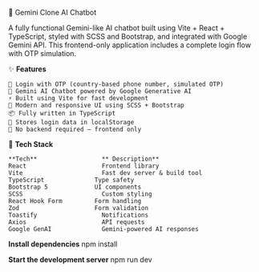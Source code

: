 🌟 Gemini Clone AI Chatbot

A fully functional Gemini-like AI chatbot built using Vite + React + TypeScript, styled with SCSS and Bootstrap, and integrated with Google Gemini API. This frontend-only application includes a complete login flow with OTP simulation.

✨ **Features**

    🔐 Login with OTP (country-based phone number, simulated OTP)
    💬 Gemini AI Chatbot powered by Google Generative AI
    ⚡ Built using Vite for fast development
    🎨 Modern and responsive UI using SCSS + Bootstrap
    📦 Fully written in TypeScript
    💾 Stores login data in localStorage
    🚫 No backend required — frontend only

📁 **Tech Stack**

    **Tech**	              ** Description**
    React	                  Frontend library
    Vite	                  Fast dev server & build tool
    TypeScript	            Type safety
    Bootstrap 5	            UI components
    SCSS	                  Custom styling
    React Hook Form	        Form handling
    Zod	                    Form validation
    Toastify	              Notifications
    Axios	                  API requests
    Google GenAI	          Gemini-powered AI responses

**Install dependencies**
   npm install

**Start the development server**
  npm run dev
